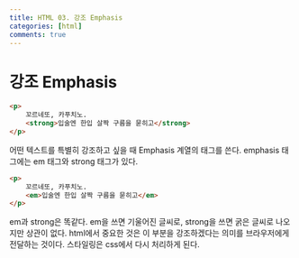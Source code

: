 ```yaml
---
title: HTML 03. 강조 Emphasis
categories: [html]
comments: true
---
```


# 강조 Emphasis

```html
<p>
    꼬르네또, 카푸치노.
    <strong>입술엔 한입 살짝 구름을 묻히고</strong>
</p>
```

어떤 텍스트를 특별히 강조하고 싶을 때 Emphasis 계열의 태그를 쓴다.
emphasis 태그에는 em 태그와 strong 태그가 있다.

```html
<p>
    꼬르네또, 카푸치노.
    <em>입술엔 한입 살짝 구름을 묻히고</em>
</p>
```

em과 strong은 똑같다.
em을 쓰면 기울어진 글씨로, strong을 쓰면 굵은 글씨로 나오지만 상관이 없다.
html에서 중요한 것은 이 부분을 강조하겠다는 의미를 브라우저에게 전달하는 것이다.
스타일링은 css에서 다시 처리하게 된다.

